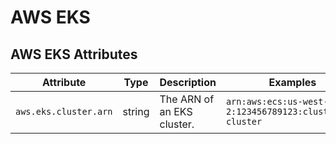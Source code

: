 # AWS EKS

## AWS EKS Attributes
<!-- semconv registry.aws.eks(omit_requirement_level) -->
| Attribute  | Type | Description  | Examples  |
|---|---|---|---|
| `aws.eks.cluster.arn` | string | The ARN of an EKS cluster. | `arn:aws:ecs:us-west-2:123456789123:cluster/my-cluster` |
<!-- endsemconv -->
